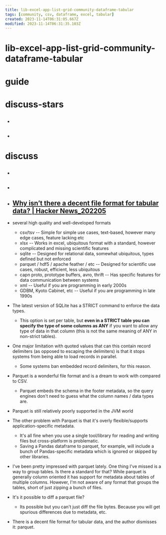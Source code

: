 ```yaml
---
title: lib-excel-app-list-grid-community-dataframe-tabular
tags: [community, csv, dataframe, excel, tabular]
created: 2023-11-14T06:31:05.667Z
modified: 2023-11-14T06:31:35.103Z
---
```


# lib-excel-app-list-grid-community-dataframe-tabular

# guide

# discuss-stars
- ## 

- ## 
# discuss
- ## 

- ## 

- ## [Why isn’t there a decent file format for tabular data? | Hacker News_202205](https://news.ycombinator.com/item?id=31220841)
- several high quality and well-developed formats
  - csv/tsv -- Simple for simple use cases, text-based, however many edge cases, feature lacking etc
  - xlsx -- Works in excel, ubiquitous format with a standard, however complicated and missing scientific features
  - sqlite -- Designed for relational data, somewhat ubiquitous, types defined but not enforced
  - parquet / hdf5 / apache feather / etc -- Designed for scientific use cases, robust, efficient, less ubiquitous
  - capn proto, prototype buffers, avro, thrift -- Has specific features for data communication between systems
  - xml -- Useful if you are programming in early 2000s
  - GDBM, Kyoto Cabinet, etc -- Useful if you are programming in late 1990s

- The latest version of SQLite has a STRICT command to enforce the data types. 
  - This option is set per table, but **even in a STRICT table you can specify the type of some columns as ANY** if you want to allow any type of data in that column (this is not the same meaning of ANY in non-strict tables).

- One major limitation with quoted values that can this contain record delimiters (as opposed to escaping the delimiters) is that it stops systems from being able to load records in parallel.
  - Some systems ban embedded record delimiters, for this reason.

- Parquet is a wonderful file format and is a dream to work with compared to CSV. 
  - Parquet embeds the schema in the footer metadata, so the query engines don't need to guess what the column names / data types are.
- Parquet is still relatively poorly supported in the JVM world 
- The other problem with Parquet is that it's overly flexible/supports application-specific metadata. 
  - It's all fine when you use a single tool/library for reading and writing files but cross-platform is problematic. 
  - Saving a Pandas dataframe to parquet, for example, will include a bunch of Pandas-specific metadata which is ignored or skipped by other libraries.
- I've been pretty impressed with parquet lately. One thing I've missed is a way to group tables. Is there a standard for that? While parquet is generally column oriented it has support for metadata about tables of multiple columns. However, I'm not aware of any format that groups the tables, short of just zipping a bunch of files.

- It's it possible to diff a parquet file?
  - Its possible but you can't just diff the file bytes. Because you will get spurious differences due to metadata, etc.

- There is a decent file format for tabular data, and the author dismisses it: parquet.
